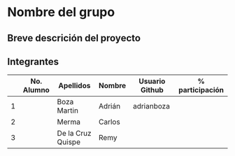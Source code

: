 # Nombre del grupo

## Breve descrición del proyecto

## Integrantes

|   | No. Alumno | Apellidos | Nombre | Usuario Github | % participación |
| --- | --- | --- | --- | --- | --- |
|  1 |  | Boza Martin | Adrián | adrianboza |  |
|  2 |  | Merma | Carlos |  |  |
|  3 |  | De la Cruz Quispe | Remy |  |  |
